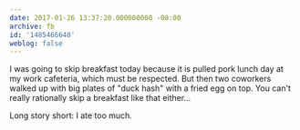 ```yaml
---
date: 2017-01-26 13:37:20.000000000 -08:00
archive: fb
id: '1485466640'
weblog: false
---
```


I was going to skip breakfast today because it is pulled pork lunch day at my work cafeteria, which must be respected. But then two coworkers walked up with big plates of "duck hash" with a fried egg on top. You can't really rationally skip a breakfast like that either...

Long story short: I ate too much.
